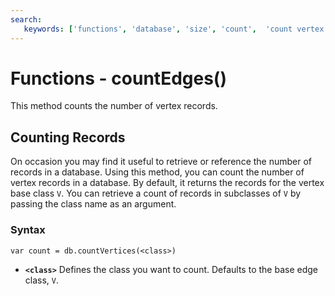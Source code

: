 ```yaml
---
search:
   keywords: ['functions', 'database', 'size', 'count',  'count vertex', 'count vertices', 'countVertices']
---
```


# Functions - countEdges()

This method counts the number of vertex records.

## Counting Records

On occasion you may find it useful to retrieve or reference the number of records in a database.  Using this method, you can count the number of vertex records in a database.  By default, it returns the records for the vertex base class `V`.  You can retrieve a count of records in subclasses of `V` by passing the class name as an argument.

### Syntax

```
var count = db.countVertices(<class>)
```

- **`<class>`** Defines the class you want to count.  Defaults to the base edge class, `V`.
